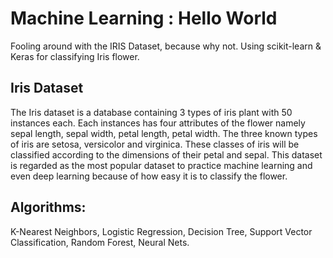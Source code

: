 # Machine Learning : Hello World

Fooling around with the IRIS Dataset, because why not.
Using scikit-learn & Keras for classifying Iris flower.

## Iris Dataset
The Iris dataset is a database containing 3 types of iris plant with 50 instances each. Each instances has four attributes of the flower namely sepal length, sepal width, petal length, petal width. The three known types of iris are setosa, versicolor and virginica. These classes of iris will be classified according to the dimensions of their petal and sepal. This dataset is regarded as the most popular dataset to practice machine learning and even deep learning because of how easy it is to classify the flower.

## Algorithms:
K-Nearest Neighbors, Logistic Regression, Decision Tree, Support Vector Classification, Random Forest, Neural Nets.
